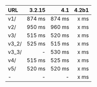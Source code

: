 | URL   | 3.2.15 |    4.1 | 4.2b1 |
|:------|-------:|-------:|------:|
| v1/   | 874 ms | 874 ms |  x ms |
| v2/   | 950 ms | 960 ms |  x ms |
| v3/   | 515 ms | 520 ms |  x ms |
| v3_2/ | 525 ms | 515 ms |  x ms |
| v3_3/ |      - | 530 ms |  x ms |
| v4/   | 515 ms | 525 ms |  x ms |
| v5/   | 520 ms | 520 ms |  x ms |
| -     |      - |      - |  x ms |
